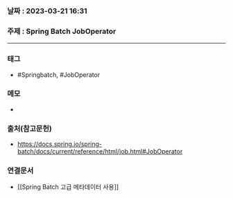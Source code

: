 ### 날짜 : 2023-03-21 16:31
### 주제 : Spring Batch JobOperator
---
### 태그
* #Springbatch, #JobOperator

### 메모
* 

### 출처(참고문헌)
-  https://docs.spring.io/spring-batch/docs/current/reference/html/job.html#JobOperator

### 연결문서
- [[Spring Batch 고급 메타데이터 사용]]